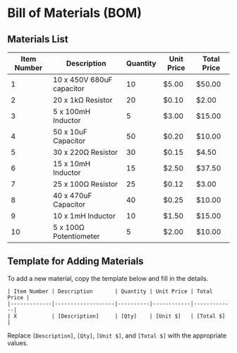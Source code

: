 # Bill of Materials (BOM)

## Materials List

| Item Number | Description       | Quantity | Unit Price | Total Price |
|-------------|-------------------|----------|------------|-------------|
| 1           | 10 x 450V 680uF capacitor | 10       | $5.00      | $50.00      |
| 2           | 20 x 1kΩ Resistor | 20       | $0.10      | $2.00       |
| 3           | 5 x 100mH Inductor | 5        | $3.00      | $15.00      |
| 4           | 50 x 10uF Capacitor | 50       | $0.20      | $10.00      |
| 5           | 30 x 220Ω Resistor | 30       | $0.15      | $4.50       |
| 6           | 15 x 10mH Inductor | 15       | $2.50      | $37.50      |
| 7           | 25 x 100Ω Resistor | 25       | $0.12      | $3.00       |
| 8           | 40 x 470uF Capacitor | 40       | $0.25      | $10.00      |
| 9           | 10 x 1mH Inductor | 10       | $1.50      | $15.00      |
| 10          | 5 x 100Ω Potentiometer | 5        | $2.00      | $10.00      |

## Template for Adding Materials

To add a new material, copy the template below and fill in the details.

```
| Item Number | Description       | Quantity | Unit Price | Total Price |
|-------------|-------------------|----------|------------|-------------|
| X           | [Description]     | [Qty]    | [Unit $]   | [Total $]   |
```

Replace `[Description]`, `[Qty]`, `[Unit $]`, and `[Total $]` with the appropriate values.
